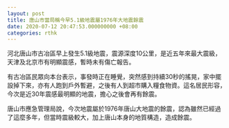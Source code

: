 ```yaml
---
layout: post
title: 唐山市當局稱今早5.1級地震屬1976年大地震餘震
date: 2020-07-12 20:47:53.000000000 +08:00
categories: rthk
---
```


河北唐山市古冶區早上發生5.1級地震，震源深度10公里，是近五年來最大震級，天津及北京市有明顯震感，暫時未有傷亡報告。

有古冶區民眾向本台表示，事發時正在睡覺，突然感到持續30秒的搖晃，家中擺設掉下來，亦有人跑到戶外暫避，之後有人到超市購入糧食物資。這名居民形容，今次是近30年震感最明顯的地震，擔心之後會再有餘震。

唐山市應急管理局說，今次地震屬於1976年唐山大地震的餘震，認為雖然已經過了這麼多年，但當時震級較大，加上唐山本身的地質構造，造成餘震。
